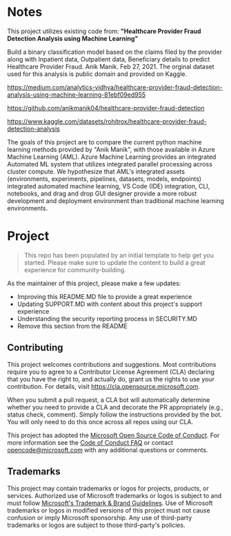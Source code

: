 # Notes

This project utilizes existing code from: __"Healthcare Provider Fraud Detection Analysis using Machine Learning"__

Build a binary classification model based on the claims filed by the provider along with Inpatient data, Outpatient data, Beneficiary details to predict Healthcare Provider Fraud. Anik Manik. Feb 27, 2021. The orginal dataset used for this analysis is public domain and provided on Kaggle. 

https://medium.com/analytics-vidhya/healthcare-provider-fraud-detection-analysis-using-machine-learning-81ebf09ed955

https://github.com/anikmanik04/healthcare-provider-fraud-detection

https://www.kaggle.com/datasets/rohitrox/healthcare-provider-fraud-detection-analysis

The goals of this project are to compare the current python machine learning methods provided by "Anik Manik", with those available in Azure Machine Learning (AML). Azure Machine Learning provides an integrated Automated ML system that utilizes integrated parallel processing across cluster compute. We hypothesize that AML's integrated assets (environments, experiments, pipelines, datasets, models, endpoints) integrated automated machine learning, VS Code (IDE) integration, CLI, notebooks, and drag and drop GUI designer provide a more robust development and deployment environment than traditional machine learning environments. 


# Project

> This repo has been populated by an initial template to help get you started. Please
> make sure to update the content to build a great experience for community-building.

As the maintainer of this project, please make a few updates:

- Improving this README.MD file to provide a great experience
- Updating SUPPORT.MD with content about this project's support experience
- Understanding the security reporting process in SECURITY.MD
- Remove this section from the README

## Contributing

This project welcomes contributions and suggestions.  Most contributions require you to agree to a
Contributor License Agreement (CLA) declaring that you have the right to, and actually do, grant us
the rights to use your contribution. For details, visit https://cla.opensource.microsoft.com.

When you submit a pull request, a CLA bot will automatically determine whether you need to provide
a CLA and decorate the PR appropriately (e.g., status check, comment). Simply follow the instructions
provided by the bot. You will only need to do this once across all repos using our CLA.

This project has adopted the [Microsoft Open Source Code of Conduct](https://opensource.microsoft.com/codeofconduct/).
For more information see the [Code of Conduct FAQ](https://opensource.microsoft.com/codeofconduct/faq/) or
contact [opencode@microsoft.com](mailto:opencode@microsoft.com) with any additional questions or comments.

## Trademarks

This project may contain trademarks or logos for projects, products, or services. Authorized use of Microsoft 
trademarks or logos is subject to and must follow 
[Microsoft's Trademark & Brand Guidelines](https://www.microsoft.com/en-us/legal/intellectualproperty/trademarks/usage/general).
Use of Microsoft trademarks or logos in modified versions of this project must not cause confusion or imply Microsoft sponsorship.
Any use of third-party trademarks or logos are subject to those third-party's policies.
